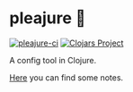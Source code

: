 # pleajure 👠

[![pleajure-ci](https://github.com/amuradyan/pleajure/actions/workflows/clojure.yml/badge.svg)](https://github.com/amuradyan/pleajure/actions/workflows/clojure.yml) [![Clojars Project](https://img.shields.io/clojars/v/am.dekanat/pleajure.svg)](https://clojars.org/am.dekanat/pleajure)

A config tool in Clojure.

[Here](./Captains%20Log/) you can find some notes.

